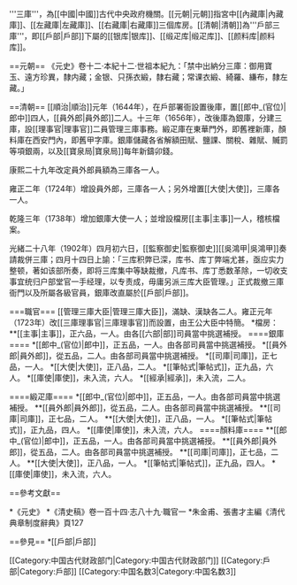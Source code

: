 '''三庫'''，為[[中國|中國]]古代中央政府機關。[[元朝|元朝]]指宮中[[內藏庫|內藏庫]]、[[左藏庫|左藏庫]]、[[右藏庫|右藏庫]]三個库房。[[清朝|清朝]]為'''戶部三庫'''，即[[戶部|戶部]]下屬的[[银库|银库]]、[[缎疋库|缎疋库]]、[[颜料库|颜料库]]。

==元朝==
《元史》卷十二·本紀十二·世祖本紀九：「禁中出納分三庫：御用寶玉、遠方珍異，隸内藏；金银、只孫衣緞，隸右藏；常课衣緞、綺羅、縑布，隸左藏。」

==清朝==
[[順治|順治]]元年（1644年），在戶部署衙設置後庫，置[[郎中_(官位)|郎中]]四人，[[員外郎|員外郎]]二人。十三年（1656年），改後庫為銀庫，分建三庫，設[[理事官|理事官]]二員管理三庫事務。緞疋庫在東華門外，即舊裡新庫，顏料庫在西安門內，即舊甲字庫。銀庫儲藏各省解額田賦、鹽課、關稅、雜賦、贓罰等項銀兩，以及[[寶泉局|寶泉局]]每年新鑄卯錢。

康熙二十九年改定員外郎員額為三庫各一人。

雍正二年（1724年）增設員外郎，三庫各一人；另外增置[[大使|大使]]，三庫各一人。

乾隆三年（1738年）增加銀庫大使一人；並增設檔房[[主事|主事]]一人，稽核檔案。

光緒二十八年（1902年）四月初六日，[[監察御史|監察御史]][[吳鴻甲|吳鴻甲]]奏請裁併三庫；四月十四日上諭：「三库积弊已深，库书、库丁弊端尤甚，亟应实力整顿，著如该部所奏，即将三库集中等缺裁撤，凡库书、库丁悉数革除，一切收支事宜统归户部堂官一手经理，以专责成，毋庸另派三库大臣管理。」正式裁撤三庫衙門以及所屬各級官員，銀庫改直屬於[[戶部|戶部]]。

===職官===
[[管理三庫大臣|管理三庫大臣]]，滿缺、漢缺各二人。雍正元年（1723年）改[[三庫理事官|三庫理事官]]而設置，由王公大臣中特簡。
*檔房：
**[[主事|主事]]，正六品，一人。由各[[六部|部]]司員當中挑選補授。
====銀庫====
*[[郎中_(官位)|郎中]]，正五品，一人。由各部司員當中挑選補授。
*[[員外郎|員外郎]]，從五品，二人。由各部司員當中挑選補授。
*[[司庫|司庫]]，正七品，一人。
*[[大使|大使]]，正八品，二人。
*[[筆帖式|筆帖式]]，正九品，六人。
*[[庫使|庫使]]，未入流，六人。
*[[經承|經承]]，未入流，二人。

====緞疋庫====
*[[郎中_(官位)|郎中]]，正五品，一人。由各部司員當中挑選補授。
**[[員外郎|員外郎]]，從五品，二人。由各部司員當中挑選補授。
**[[司庫|司庫]]，正七品，二人。
**[[大使|大使]]，正八品，一人。
*[[筆帖式|筆帖式]]，正九品，四人。
*[[庫使|庫使]]，未入流，六人。
====顏料庫====
**[[郎中_(官位)|郎中]]，正五品，一人。由各部司員當中挑選補授。
**[[員外郎|員外郎]]，從五品，二人。由各部司員當中挑選補授。
**[[司庫|司庫]]，正七品，二人。
**[[大使|大使]]，正八品，一人。
*[[筆帖式|筆帖式]]，正九品，四人。
*[[庫使|庫使]]，未入流，六人。

==參考文獻==
<div class="references-small">
<references></references>
</div>
*《元史》
*《清史稿》卷一百十四·志八十九·職官一
*朱金甫、張書才主編《清代典章制度辭典》頁127

==參見==
*[[戶部|戶部]]

[[Category:中国古代财政部门|Category:中国古代财政部门]]
[[Category:戶部|Category:戶部]]
[[Category:中国名数3|Category:中国名数3]]